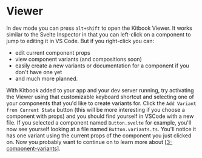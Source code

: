 # Viewer

In dev mode you can press `alt+shift` to open the Kitbook Viewer. It works similar to the Svelte Inspector in that you can left-click on a component to jump to editing it in VS Code. But if you right-click you can:

- edit current component props
- view component variants (and compositions soon)
- easily create a new variants or documentation for a component if you don't have one yet
- and much more planned.

With Kitbook added to your app and your dev server running, try activating the Viewer using that customizable keyboard shortcut and selecting one of your components that you'd like to create variants for. Click the `Add Variant from Current State` button (this will be more interesting if you choose a component with props) and you should find yourself in VSCode with a new file. If you selected a component named `Button.svelte` for example, you'll now see yourself looking at a file named `Button.variants.ts`. You'll notice it has one variant using the current props of the component you just clicked on. Now you probably want to continue on to learn more about [[3-component-variants]].


[//begin]: # "Autogenerated link references for markdown compatibility"
[3-component-variants]: 3-component-variants.md "Component Variants"
[//end]: # "Autogenerated link references"